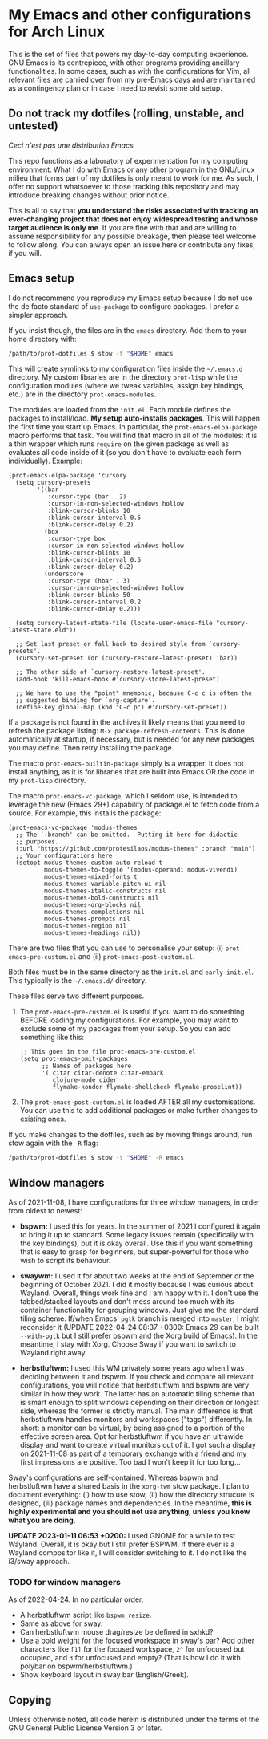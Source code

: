 # My Emacs and other configurations for Arch Linux

This is the set of files that powers my day-to-day computing experience.
GNU Emacs is its centrepiece, with other programs providing ancillary
functionalities.  In some cases, such as with the configurations for
Vim, all relevant files are carried over from my pre-Emacs days and are
maintained as a contingency plan or in case I need to revisit some old
setup.

## Do not track my dotfiles (rolling, unstable, and untested)

_Ceci n'est pas une distribution Emacs._

This repo functions as a laboratory of experimentation for my computing
environment.  What I do with Emacs or any other program in the GNU/Linux
milieu that forms part of my dotfiles is only meant to work for me.  As
such, I offer no support whatsoever to those tracking this repository
and may introduce breaking changes without prior notice.

This is all to say that **you understand the risks associated with
tracking an ever-changing project that does not enjoy widespread testing
and whose target audience is only me**.  If you are fine with that and
are willing to assume responsibility for any possible breakage, then
please feel welcome to follow along.  You can always open an issue here
or contribute any fixes, if you will.

## Emacs setup

I do not recommend you reproduce my Emacs setup because I do not use
the de facto standard of `use-package` to configure packages.  I
prefer a simpler approach.

If you insist though, the files are in the `emacs` directory.  Add them
to your home directory with:

```sh
/path/to/prot-dotfiles $ stow -t "$HOME" emacs
```

This will create symlinks to my configuration files inside the
`~/.emacs.d` directory.  My custom libraries are in the directory
`prot-lisp` while the configuration modules (where we tweak variables,
assign key bindings, etc.) are in the directory `prot-emacs-modules`.

The modules are loaded from the `init.el`.  Each module defines the
packages to install/load.  **My setup auto-installs packages**.  This
will happen the first time you start up Emacs.  In particular, the
`prot-emacs-elpa-package` macro performs that task.  You will find that
macro in all of the modules: it is a thin wrapper which runs `require`
on the given package as well as evaluates all code inside of it (so you
don't have to evaluate each form individually).  Example:

```elisp
(prot-emacs-elpa-package 'cursory
  (setq cursory-presets
        '((bar
           :cursor-type (bar . 2)
           :cursor-in-non-selected-windows hollow
           :blink-cursor-blinks 10
           :blink-cursor-interval 0.5
           :blink-cursor-delay 0.2)
          (box
           :cursor-type box
           :cursor-in-non-selected-windows hollow
           :blink-cursor-blinks 10
           :blink-cursor-interval 0.5
           :blink-cursor-delay 0.2)
          (underscore
           :cursor-type (hbar . 3)
           :cursor-in-non-selected-windows hollow
           :blink-cursor-blinks 50
           :blink-cursor-interval 0.2
           :blink-cursor-delay 0.2)))

  (setq cursory-latest-state-file (locate-user-emacs-file "cursory-latest-state.eld"))

  ;; Set last preset or fall back to desired style from `cursory-presets'.
  (cursory-set-preset (or (cursory-restore-latest-preset) 'bar))

  ;; The other side of `cursory-restore-latest-preset'.
  (add-hook 'kill-emacs-hook #'cursory-store-latest-preset)

  ;; We have to use the "point" mnemonic, because C-c c is often the
  ;; suggested binding for `org-capture'.
  (define-key global-map (kbd "C-c p") #'cursory-set-preset))
```

If a package is not found in the archives it likely means that you need
to refresh the package listing: `M-x package-refresh-contents`.  This is
done automatically at startup, if necessary, but is needed for any new
packages you may define.  Then retry installing the package.

The macro `prot-emacs-builtin-package` simply is a wrapper.  It does not
install anything, as it is for libraries that are built into Emacs OR
the code in my `prot-lisp` directory.

The macro `prot-emacs-vc-package`, which I seldom use, is intended to
leverage the new (Emacs 29+) capability of package.el to fetch code
from a source.  For example, this installs the package:

```elisp
(prot-emacs-vc-package 'modus-themes
  ;; The `:branch' can be omitted.  Putting it here for didactic
  ;; purposes.
  (:url "https://github.com/protesilaos/modus-themes" :branch "main")
  ;; Your configurations here
  (setopt modus-themes-custom-auto-reload t
          modus-themes-to-toggle '(modus-operandi modus-vivendi)
          modus-themes-mixed-fonts t
          modus-themes-variable-pitch-ui nil
          modus-themes-italic-constructs nil
          modus-themes-bold-constructs nil
          modus-themes-org-blocks nil
          modus-themes-completions nil
          modus-themes-prompts nil
          modus-themes-region nil
          modus-themes-headings nil))
```

There are two files that you can use to personalise your setup: (i)
`prot-emacs-pre-custom.el` and (ii) `prot-emacs-post-custom.el`.

Both files must be in the same directory as the `init.el` and
`early-init.el`.  This typically is the `~/.emacs.d/` directory.

These files serve two different purposes.

1. The `prot-emacs-pre-custom.el` is useful if you want to do
   something BEFORE loading my configurations.  For example, you may
   want to exclude some of my packages from your setup.  So you can
   add something like this:

   ```elisp
   ;; This goes in the file prot-emacs-pre-custom.el
   (setq prot-emacs-omit-packages
         ;; Names of packages here
         '( citar citar-denote citar-embark
            clojure-mode cider
            flymake-kondor flymake-shellcheck flymake-proselint))
   ```

2. The `prot-emacs-post-custom.el` is loaded AFTER all my
   customisations.  You can use this to add additional packages or
   make further changes to existing ones.

If you make changes to the dotfiles, such as by moving things around,
run stow again with the `-R` flag:

```sh
/path/to/prot-dotfiles $ stow -t "$HOME" -R emacs
```

## Window managers

As of 2021-11-08, I have configurations for three window managers, in
order from oldest to newest:

+ **bspwm:** I used this for years.  In the summer of 2021 I configured
  it again to bring it up to standard.  Some legacy issues remain
  (specifically with the key bindings), but it is okay overall.  Use
  this if you want something that is easy to grasp for beginners, but
  super-powerful for those who wish to script its behaviour.

+ **swaywm:** I used it for about two weeks at the end of September or
  the beginning of October 2021.  I did it mostly because I was curious
  about Wayland.  Overall, things work fine and I am happy with it.  I
  don't use the tabbed/stacked layouts and don't mess around too much
  with its container functionality for grouping windows.  Just give me
  the standard tiling scheme.  If/when Emacs' `pgtk` branch is merged
  into `master`, I might reconsider it (UPDATE 2022-04-24 08:37 +0300:
  Emacs 29 can be built `--with-pgtk` but I still prefer bspwm and the
  Xorg build of Emacs).  In the meantime, I stay with Xorg.  Choose Sway
  if you want to switch to Wayland right away.

+ **herbstluftwm:** I used this WM privately some years ago when I was
  deciding between it and bspwm.  If you check and compare all relevant
  configurations, you will notice that herbstluftwm and bspwm are very
  similar in how they work.  The latter has an automatic tiling scheme
  that is smart enough to split windows depending on their direction or
  longest side, whereas the former is strictly manual.  The main
  difference is that herbstluftwm handles monitors and workspaces
  ("tags") differently.  In short: a monitor can be virtual, by being
  assigned to a portion of the effective screen area.  Opt for
  herbstluftwm if you have an ultrawide display and want to create
  virtual monitors out of it.  I got such a display on 2021-11-08 as
  part of a temporary exchange with a friend and my first impressions
  are positive.  Too bad I won't keep it for too long...

Sway's configurations are self-contained.  Whereas bspwm and
herbstluftwm have a shared basis in the `xorg-twm` stow package.  I plan
to document everything: (i) how to use stow, (ii) how the directory
strucure is designed, (iii) package names and dependencies.  In the
meantime, **this is highly experimental and you should not use anything,
unless you know what you are doing.**

**UPDATE 2023-01-11 06:53 +0200:** I used GNOME for a while to test
Wayland.  Overall, it is okay but I still prefer BSPWM.  If there ever
is a Wayland compositor like it, I will consider switching to it.  I
do not like the i3/sway approach.

### TODO for window managers

As of 2022-04-24.  In no particular order.

+ A herbstluftwm script like `bspwm_resize`.
+ Same as above for sway.
+ Can herbstluftwm mouse drag/resize be defined in sxhkd?
+ Use a bold weight for the focused workspace in sway's bar?  Add other
  characters like `[1]` for the focused workspace, `2^` for unfocused
  but occupied, and `3` for unfocused and empty? (That is how I do it
  with polybar on bspwm/herbstluftwm.)
+ Show keyboard layout in sway bar (English/Greek).

## Copying

Unless otherwise noted, all code herein is distributed under the terms
of the GNU General Public License Version 3 or later.
